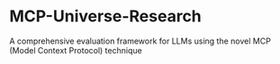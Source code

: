 # MCP-Universe-Research
A comprehensive evaluation framework for LLMs using the novel MCP (Model Context Protocol) technique
